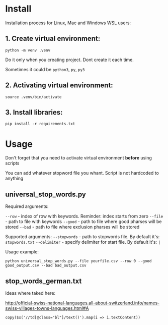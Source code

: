 # Install

Installation process for Linux, Mac and Windows WSL users:

## 1. Create virtual environment:

```
python -m venv .venv
```

Do it only when you creating project. Dont create it each time.

Sometimes it could be `python3`, `py`, `py3`

## 2. Activating virtual environment:

```
source .venv/bin/activate
```

## 3. Install libraries:

```
pip install -r requirements.txt
```

# Usage

Don't forget that you need to activate virtual environment <b>before</b> using scripts

You can add whatever stopword file you whant. Script is not hardcoded to anything

## universal_stop_words.py

Required arguments:

`--row` - index of row with keywords. Reminder: index starts from zero
`--file` - path to file with keywords
`--good` - path to file where good pharses will be stored
`--bad` - path to file where exclusion pharses will be stored

Supported arguments:
`--stopwords` - path to stopwords file. By default it's: `stopwords.txt`
`--delimiter` - specify delimiter for start file. By default it's: `|`

Usage example:

```
python universal_stop_words.py --file yourfile.csv --row 0 --good good_output.csv --bad bad_output.csv
```

## stop_words_german.txt

Ideas where taked here:

http://official-swiss-national-languages.all-about-switzerland.info/names-swiss-villages-towns-languages.html#A

```
copy($x('//td[@class="bl"]/text()').map(i => i.textContent))
```
